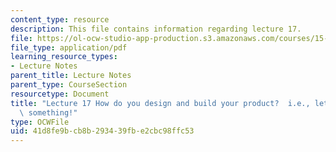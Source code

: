 ```yaml
---
content_type: resource
description: This file contains information regarding lecture 17.
file: https://ol-ocw-studio-app-production.s3.amazonaws.com/courses/15-390-new-enterprises-spring-2013/41d8fe9bcb8b293439fbe2cbc98ffc53_MIT15_390S13_lec17.pdf
file_type: application/pdf
learning_resource_types:
- Lecture Notes
parent_title: Lecture Notes
parent_type: CourseSection
resourcetype: Document
title: "Lecture 17 How do you design and build your product?  i.e., let\u2019s build\
  \ something!"
type: OCWFile
uid: 41d8fe9b-cb8b-2934-39fb-e2cbc98ffc53
---
```

